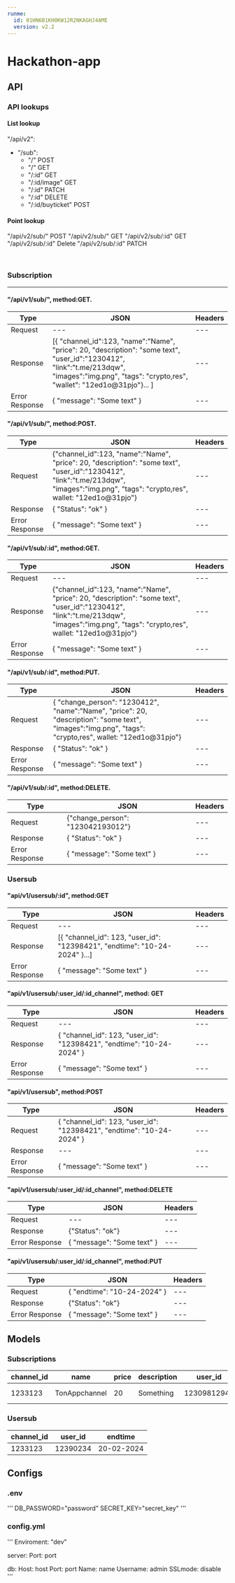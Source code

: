 ```yaml
---
runme:
  id: 01HN6B1KH0KW12R2NKAGHJ4AME
  version: v2.2
---
```


# Hackathon-app

## API

### API lookups

#### List lookup

"/api/v2":

- "/sub":
   - "/"              POST
   - "/"              GET
   - "/:id"           GET
   - "/:id/image"     GET
   - "/:id"           PATCH
   - "/:id"           DELETE
   - "/:id/buyticket" POST

#### Point lookup

"/api/v2/sub/"              POST
"/api/v2/sub/"              GET
"/api/v2/sub/:id"           GET
"/api/v2/sub/:id"           Delete
"/api/v2/sub/:id"           PATCH

<br>
<h3>Subscription</h3>
<hr>
<h4>"/api/v1/sub/", method:GET.</h4>

Type | JSON | Headers
--- | --- | ---
Request | --- | ---
Response | [{ "channel_id":123, "name":"Name", "price": 20, "description": "some text", "user_id":"1230412", "link":"t.me/213dqw", "images":"img.png", "tags": "crypto,res", "wallet": "12ed1o@31pjo"}... ] | ---
Error Response | { "message": "Some text" } | ---

<h4>"/api/v1/sub/", method:POST.</h4>

Type | JSON | Headers
--- | --- | ---
Request | {"channel_id":123, "name":"Name", "price": 20, "description": "some text", "user_id":"1230412", "link":"t.me/213dqw", "images":"img.png", "tags": "crypto,res", wallet: "12ed1o@31pjo"} | ---
Response | { "Status": "ok" } | ---
Error Response | { "message": "Some text" } | ---

<h4>"/api/v1/sub/:id", method:GET.</h4>

Type | JSON | Headers
--- | --- | ---
Request | --- | ---
Response | {"channel_id":123, "name":"Name", "price": 20, "description": "some text", "user_id":"1230412", "link":"t.me/213dqw", "images":"img.png", "tags": "crypto,res", wallet: "12ed1o@31pjo"} | ---
Error Response | { "message": "Some text" } | ---

<h4>"/api/v1/sub/:id", method:PUT.</h4>

Type | JSON | Headers
--- | --- | ---
Request | { "change_person": "1230412", "name":"Name", "price": 20, "description": "some text", "images":"img.png", "tags": "crypto,res", wallet: "12ed1o@31pjo"}  | ---
Response | { "Status": "ok" } | ---
Error Response | { "message": "Some text" } | ---

<h4>"/api/v1/sub/:id", method:DELETE.</h4>

Type | JSON | Headers
--- | --- | ---
Request | {"change_person": "123042193012"} | ---
Response | { "Status": "ok" } | ---
Error Response | { "message": "Some text" } | ---

### Usersub
#### "api/v1/usersub/:id", method:GET
Type | JSON | Headers
--- | --- | ---
Request | --- | ---
Response | [{ "channel_id": 123, "user_id": "12398421", "endtime": "10-24-2024" }...] | ---
Error Response | { "message": "Some text" } | ---

#### "api/v1/usersub/:user_id/:id_channel", method: GET

Type | JSON | Headers
--- | --- | ---
Request | --- | ---
Response | { "channel_id": 123, "user_id": "12398421", "endtime": "10-24-2024" } | ---
Error Response | { "message": "Some text" } | ---

#### "api/v1/usersub", method:POST

Type | JSON | Headers
--- | --- | ---
Request | { "channel_id": 123, "user_id": "12398421", "endtime": "10-24-2024" } | ---
Response | --- | ---
Error Response | { "message": "Some text" } | ---

#### "api/v1/usersub/:user_id/:id_channel", method:DELETE
Type | JSON | Headers
--- | --- | ---
Request | --- | ---
Response | {"Status": "ok"} | ---
Error Response | { "message": "Some text" } | ---

#### "api/v1/usersub/:user_id/:id_channel", method:PUT

Type | JSON | Headers
--- | --- | ---
Request | { "endtime": "10-24-2024" } | ---
Response | {"Status": "ok"} | ---
Error Response | { "message": "Some text" } | ---

## Models

### Subscriptions

channel_id | name | price | description | user_id | link | images | tags | wallet
--- | --- | --- | --- | --- | --- | --- | --- | ---
1233123 | TonAppchannel | 20 | Something | 12309812948 | t.me/qwed | 3123-2.png | crypto,pirat | ewrkljlk!@#k

### Usersub

channel_id | user_id | endtime
--- | --- | --- 
1233123 | 12390234 | 20-02-2024

## Configs

### .env

'''
DB_PASSWORD="password"
SECRET_KEY="secret_key"
'''

### config.yml

'''
Enviroment: "dev"

server:
Port: port

db:
Host: host
Port: port
Name: name
Username: admin
SSLmode: disable
'''

